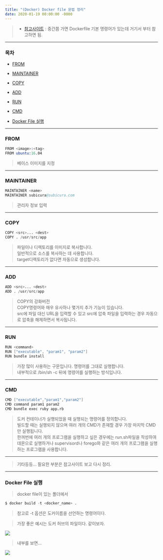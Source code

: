 ```yaml
---
title: "(Docker) Docker file 문법 정리"
date: 2020-01-19 00:00:00 -0000
---
```


> * [참고사이트](https://subicura.com/2017/02/10/docker-guide-for-beginners-create-image-and-deploy.html) : 중간쯤 가면 Dockerfile 기본 명령어가 있는데 거기서 부터 참고하면 됨.

---

### 목차

* [FROM](#FROM)
* [MAINTAINER](#MAINTAINER)
* [COPY](#COPY)
* [ADD](#ADD)
* [RUN](#RUN)
* [CMD](#CMD)

* [Docker File 실행](#Docker-File-실행)

---

### FROM

```s
FROM <image>:<tag>
FROM ubuntu:16.04
```

> 베이스 이미지를 지정

---

### MAINTAINER

```s
MAINTAINER <name>
MAINTAINER subicura@subicura.com
```

> 관리자 정보 입력

---

### COPY

```s
COPY <src>... <dest>
COPY . /usr/src/app
```

> 파일이나 디렉토리를 이미지로 복사합니다.<br>
> 일반적으로 소스를 복사하는 데 사용합니다. <br>target디렉토리가 없다면 자동으로 생성합니다.

---

### ADD

```s
ADD <src>... <dest>
ADD . /usr/src/app
```

> COPY의 강화버전 <br>
> COPY명령어와 매우 유사하나 몇가지 추가 기능이 있습니다. <br>
> src에 파일 대신 URL을 입력할 수 있고 src에 압축 파일을 입력하는 경우 자동으로 압축을 해제하면서 복사됩니다.

---

### RUN

```s
RUN <command>
RUN ["executable", "param1", "param2"]
RUN bundle install
```

> 가장 많이 사용하는 구문입니다. 명령어를 그대로 실행합니다. <br>
> 내부적으로 /bin/sh -c 뒤에 명령어를 실행하는 방식입니다.

---

### CMD

```s
CMD ["executable","param1","param2"]
CMD command param1 param2
CMD bundle exec ruby app.rb
```

> 도커 컨테이너가 실행되었을 때 실행되는 명령어를 정의합니다. <br>
> 빌드할 때는 실행되지 않으며 여러 개의 CMD가 존재할 경우 가장 마지막 CMD만 실행됩니다. <br>
> 한꺼번에 여러 개의 프로그램을 실행하고 싶은 경우에는 run.sh파일을 작성하여 데몬으로 실행하거나 supervisord나 forego와 같은 여러 개의 프로그램을 실행하는 프로그램을 사용합니다.

---

> 기타등등... 필요한 부분은 참고사이트 보고 다시 정리.

---

### Docker File 실행

> docker file이 있는 폴더에서

```s
$ docker build -t <docker_name> .
```

> 참고로 -t 옵션은 도커이름을 선언하는 명령어이다.

> 가장 좋은 예시는 도커 허브의 파일이다. 같이보자.

![](/file/image/docker-syntax_Image_01.png)

> 내부를 보면...

![](/file/image/docker-syntax_Image_02.png)